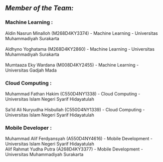 ## *Member of the Team:*

### Machine Learning :
Aldin Nasrun Minalloh (M268D4KY3374) - Machine Learning - Universitas Muhammadiyah Surakarta	<br />	
Aldhyno Yoghatama (M268D4KY2860) - Machine Learning - Universitas Muhammadiyah Surakarta	<br />	
Mumtaaza Eky Wardana (M008D4KY2455) - Machine Learning - Universitas Gadjah Mada		

### Cloud Computing :
Muhammad Fathan Hakim (C550D4NY1338) - Cloud Computing - Universitas Islam Negeri Syarif Hidayatulah	<br />	
Sa’Id Ali Nuryudha Hisbullah (C550D4NY1339) - Cloud Computing - Universitas Islam Negeri Syarif Hidayatulah		

### Mobile Developer :
Muhammad Alif Ferdyansyah (A550D4NY4616) - Mobile Development - Universitas Islam Negeri Syarif Hidayatulah		<br />
Alif Rahmat Yudha Putra (A268D4KY3377) - Mobile Development - Universitas Muhammadiyah Surakarta		
